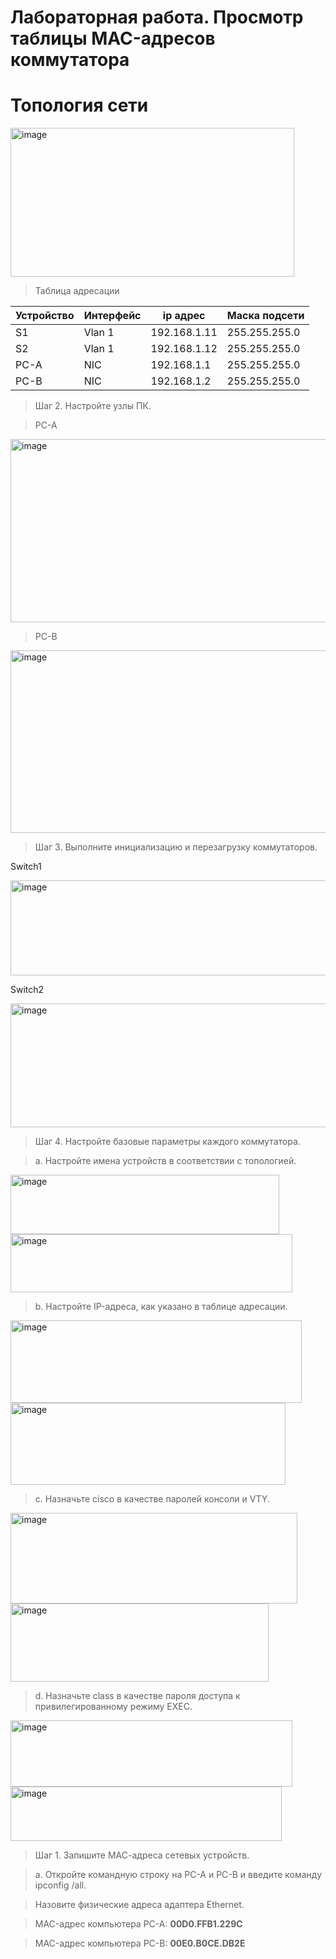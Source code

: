 # **Лабораторная работа. Просмотр таблицы MAC-адресов коммутатора**
# Топология сети  
<img width="454" height="238" alt="image" src="https://github.com/user-attachments/assets/17424118-cece-41e2-ae27-e4a67dfebbea" />  

>Таблица адресации

| Устройство | Интерфейс | ip адрес         | Маска подсети  |
|------------|-----------|------------------|----------------|
|     S1     |   Vlan 1  |  192.168.1.11    | 255.255.255.0  |
|     S2     |   Vlan 1  |  192.168.1.12    | 255.255.255.0  |
|     PC-A   |    NIC    |  192.168.1.1     | 255.255.255.0  |
|     PC-B   |    NIC    |  192.168.1.2     | 255.255.255.0  |  

>Шаг 2. Настройте узлы ПК.

>PC-A

<img width="702" height="293" alt="image" src="https://github.com/user-attachments/assets/465cd5a7-78ad-4764-88ec-38e700ac5320" />  

>PC-B

<img width="701" height="292" alt="image" src="https://github.com/user-attachments/assets/2d2957a6-9237-4dbb-85f3-55fd782c29f6" />  

>Шаг 3. Выполните инициализацию и перезагрузку коммутаторов.

Switch1

<img width="629" height="152" alt="image" src="https://github.com/user-attachments/assets/ae1cdb6d-cc01-46ef-a162-3caaea129aac" />

Switch2

<img width="604" height="198" alt="image" src="https://github.com/user-attachments/assets/9d38642b-8a58-406c-9737-dddaac9347d1" />  

>Шаг 4. Настройте базовые параметры каждого коммутатора.

>a.	Настройте имена устройств в соответствии с топологией.

<img width="430" height="95" alt="image" src="https://github.com/user-attachments/assets/da965a5b-89bf-43e8-8749-6e074d80293f" />  
<img width="451" height="93" alt="image" src="https://github.com/user-attachments/assets/fecccff8-b978-4db9-a1ca-8f13d1a39710" />  

>b.	Настройте IP-адреса, как указано в таблице адресации.

<img width="466" height="132" alt="image" src="https://github.com/user-attachments/assets/58889652-5e70-4d2f-b3ea-c1184c992f5f" />  

<img width="440" height="131" alt="image" src="https://github.com/user-attachments/assets/2e9866a5-3af7-4cd9-a65b-fab6c62b9eb6" />  

>c.	Назначьте cisco в качестве паролей консоли и VTY.

<img width="459" height="145" alt="image" src="https://github.com/user-attachments/assets/524369cd-d887-47b1-bb17-55d55d48f76f" />  

<img width="413" height="125" alt="image" src="https://github.com/user-attachments/assets/0e64f0ba-4b46-412c-a6f5-7b506841de79" />  

>d.	Назначьте class в качестве пароля доступа к привилегированному режиму EXEC.

<img width="451" height="106" alt="image" src="https://github.com/user-attachments/assets/c6db729f-89f0-40fd-a223-c09abd11f37f" />  

<img width="434" height="87" alt="image" src="https://github.com/user-attachments/assets/a91a0291-4b5b-440f-aef4-c7f6d772650e" />  

>Шаг 1. Запишите МАС-адреса сетевых устройств.

>a.	Откройте командную строку на PC-A и PC-B и введите команду ipconfig /all.

>Назовите физические адреса адаптера Ethernet.

>MAC-адрес компьютера PC-A: **00D0.FFB1.229C**

>MAC-адрес компьютера PC-B: **00E0.B0CE.DB2E**















